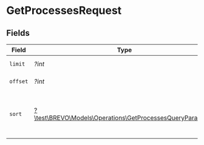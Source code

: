 # GetProcessesRequest


## Fields

| Field                                                                                                                          | Type                                                                                                                           | Required                                                                                                                       | Description                                                                                                                    |
| ------------------------------------------------------------------------------------------------------------------------------ | ------------------------------------------------------------------------------------------------------------------------------ | ------------------------------------------------------------------------------------------------------------------------------ | ------------------------------------------------------------------------------------------------------------------------------ |
| `limit`                                                                                                                        | *?int*                                                                                                                         | :heavy_minus_sign:                                                                                                             | Number limitation for the result returned                                                                                      |
| `offset`                                                                                                                       | *?int*                                                                                                                         | :heavy_minus_sign:                                                                                                             | Beginning point in the list to retrieve from.                                                                                  |
| `sort`                                                                                                                         | [?\test\BREVO\Models\Operations\GetProcessesQueryParamSort](../../models/operations/GetProcessesQueryParamSort.md)             | :heavy_minus_sign:                                                                                                             | Sort the results in the ascending/descending order of record creation. Default order is **descending** if `sort` is not passed |